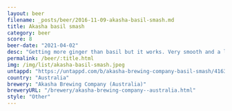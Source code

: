 ```yaml
---
layout: beer
filename: _posts/beer/2016-11-09-akasha-basil-smash.md
title: Akasha basil smash
category: beer
score: 8
beer-date: "2021-04-02"
desc: "Getting more ginger than basil but it works. Very smooth and a little creamy. Great down to the last drop"
permalink: /beer/:title.html
img: /img/list/akasha-basil-smash.jpeg
untappd: "https://untappd.com/b/akasha-brewing-company-basil-smash/4163556"
country: "Australia"
brewery: "Akasha Brewing Company (Australia)"
breweryURL: "/brewery/akasha-brewing-company--australia.html"
style: "Other"
---
```

